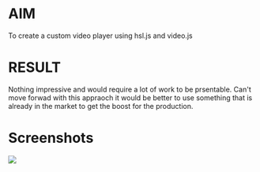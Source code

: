 # AIM
To create a custom video player using hsl.js and video.js

# RESULT
Nothing impressive and would require a lot of work to be prsentable. Can't move forwad with this appraoch it would be better to use something that is already in the market to get the boost for the production.

# Screenshots

 [![](DemoGIF)](https://github.com/knileshh/HLSplayer/blob/main/readmeMedia/demo.gif.gif)

